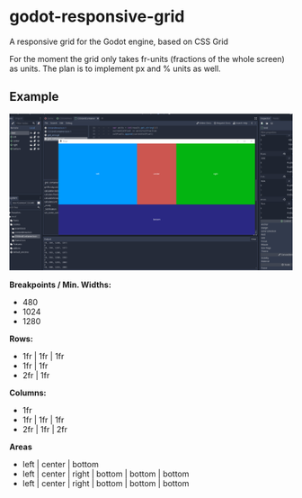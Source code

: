 # godot-responsive-grid
A responsive grid for the Godot engine, based on CSS Grid

For the moment the grid only takes fr-units (fractions of the whole screen) as units.
The plan is to implement px and % units as well.

## Example

![Grid Demo](https://github.com/bytemotiv/godot-responsive-grid/blob/master/grid-demo.gif)

**Breakpoints / Min. Widths:**
- 480
- 1024
- 1280

**Rows:**
- 1fr | 1fr | 1fr
- 1fr | 1fr
- 2fr | 1fr

**Columns:**
- 1fr
- 1fr | 1fr | 1fr
- 2fr | 1fr | 2fr

**Areas**
- left | center | bottom
- left | center | right | bottom | bottom | bottom
- left | center | right | bottom | bottom | bottom
